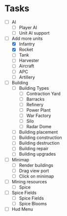 # Tasks
- [ ] AI
  - [ ] Player AI
  - [ ] Unit AI support
- [ ] Add more units
  - [x] Infantry
  - [x] Rocket
  - [ ] Tank
  - [ ] Harvester
  - [ ] Aircraft
  - [ ] APC
  - [ ] Artillery
- [ ] Building
  - [ ] Building Types
    - [ ] Contraction Yard
    - [ ] Barracks
    - [ ] Refinery
    - [ ] Power Plant
    - [ ] War Factory
    - [ ] Silo
    - [ ] Radar Dome
  - [ ] Building placement
  - [ ] Building construction
  - [ ] Building destruction
  - [ ] Building repair
  - [ ] Building upgrades
- [ ] Minimap
  - [ ] Render buildings
  - [ ] Drag view port
  - [ ] Click on minimap
- [ ] Mining resources
  - [ ] Spice
- [ ] Spice Fields
  - [ ] Spice Fields
  - [ ] Spice Blooms
- [ ] Hud Menu
